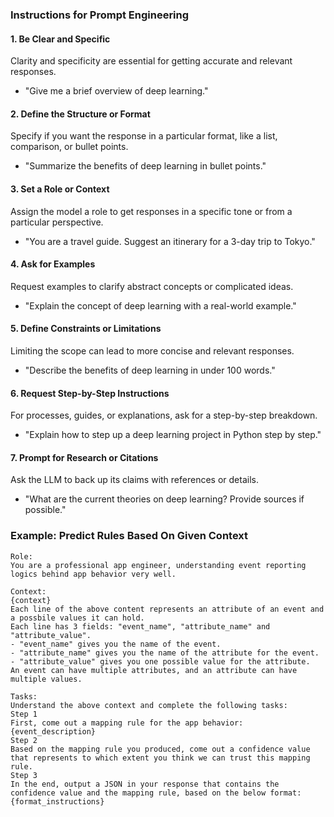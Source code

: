 ### Instructions for Prompt Engineering

#### 1. Be Clear and Specific

Clarity and specificity are essential for getting accurate and relevant responses.

- "Give me a brief overview of deep learning."

#### 2. Define the Structure or Format

Specify if you want the response in a particular format, like a list, comparison, or bullet points.

- "Summarize the benefits of deep learning in bullet points."

#### 3. Set a Role or Context

Assign the model a role to get responses in a specific tone or from a particular perspective.

- "You are a travel guide. Suggest an itinerary for a 3-day trip to Tokyo."

#### 4. Ask for Examples

Request examples to clarify abstract concepts or complicated ideas.

- "Explain the concept of deep learning with a real-world example."

#### 5. Define Constraints or Limitations

Limiting the scope can lead to more concise and relevant responses.

- "Describe the benefits of deep learning in under 100 words."

#### 6. Request Step-by-Step Instructions

For processes, guides, or explanations, ask for a step-by-step breakdown.

- "Explain how to step up a deep learning project in Python step by step."

#### 7. Prompt for Research or Citations

Ask the LLM to back up its claims with references or details.

- "What are the current theories on deep learning? Provide sources if possible."


### Example: Predict Rules Based On Given Context 

```
Role:
You are a professional app engineer, understanding event reporting logics behind app behavior very well.

Context:
{context}
Each line of the above content represents an attribute of an event and a possbile values it can hold.
Each line has 3 fields: "event_name", "attribute_name" and "attribute_value". 
- "event_name" gives you the name of the event.
- "attribute_name" gives you the name of the attribute for the event.
- "attribute_value" gives you one possible value for the attribute.
An event can have multiple attributes, and an attribute can have multiple values.

Tasks:
Understand the above context and complete the following tasks:
Step 1
First, come out a mapping rule for the app behavior: 
{event_description}
Step 2
Based on the mapping rule you produced, come out a confidence value that represents to which extent you think we can trust this mapping rule.
Step 3
In the end, output a JSON in your response that contains the confidence value and the mapping rule, based on the below format:
{format_instructions}
```
